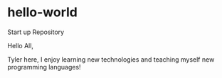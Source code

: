 # hello-world
Start up Repository

Hello All,

Tyler here, I enjoy learning new technologies and teaching myself new programming languages!
